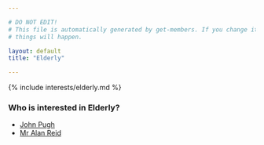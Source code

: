 ```yaml
---

# DO NOT EDIT!
# This file is automatically generated by get-members. If you change it, bad
# things will happen.

layout: default
title: "Elderly"

---
```


{% include interests/elderly.md %}

### Who is interested in Elderly?


* [John Pugh](/members/john-pugh.html)
* [Mr Alan Reid](/members/mr-alan-reid.html)
